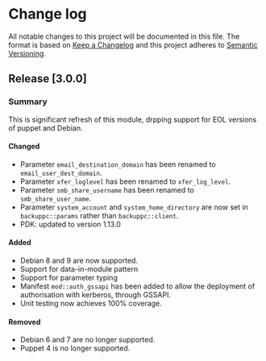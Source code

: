 # Change log

All notable changes to this project will be documented in this file. The format is based on [Keep a Changelog](http://keepachangelog.com/en/1.0.0/)
and this project adheres to [Semantic Versioning](http://semver.org).

## Release [3.0.0]
### Summary
This is significant refresh of this module, drpping support for EOL versions of puppet and Debian.

#### Changed
- Parameter `email_destination_domain` has been renamed to `email_user_dest_domain`.
- Parameter `xfer_loglevel` has been renamed to `xfer_log_level`.
- Parameter `smb_share_username` has been renamed to `smb_share_user_name`.
- Parameter `system_account` and `system_home_directory` are now set in `backuppc::params` rather than `backuppc::client`.
- PDK: updated to version 1.13.0

#### Added
- Debian 8 and 9 are now supported.
- Support for data-in-module pattern
- Support for parameter typing
- Manifest `mod::auth_gssapi` has been added to allow the deployment of authorisation with kerberos, through GSSAPI.
- Unit testing now achieves 100% coverage.

#### Removed
- Debian 6 and 7 are no longer supported.
- Puppet 4 is no longer supported.

